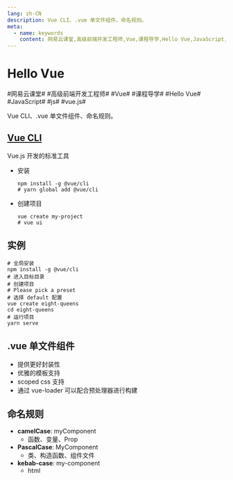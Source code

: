 ```yaml
---
lang: zh-CN
description: Vue CLI、.vue 单文件组件、命名规则。
meta:
  - name: keywords
    content: 网易云课堂,高级前端开发工程师,Vue,课程导学,Hello Vue,JavaScript,js,vue.js
---
```


# Hello Vue

\#网易云课堂#
\#高级前端开发工程师#
\#Vue#
\#课程导学#
\#Hello Vue#
\#JavaScript#
\#js#
\#vue.js#

Vue CLI、.vue 单文件组件、命名规则。

## [Vue CLI](https://cli.vuejs.org/zh/)

Vue.js 开发的标准工具

* 安装

  ```shell
  npm install -g @vue/cli
  # yarn global add @vue/cli
  ```

* 创建项目

  ```shell
  vue create my-project
  # vue ui
  ```

## 实例

```shell
# 全局安装
npm install -g @vue/cli
# 进入目标目录
# 创建项目
# Please pick a preset
# 选择 default 配置
vue create eight-queens
cd eight-queens
# 运行项目
yarn serve
```

## .vue 单文件组件

* 提供更好封装性
* 优雅的模板支持
* scoped css 支持
* 通过 vue-loader 可以配合预处理器进行构建

## 命名规则

* **camelCase**: myComponent
  * 函数、变量、Prop
* **PascalCase**: MyComponent
  * 类、构造函数、组件文件
* **kebab-case**: my-component
  * html

